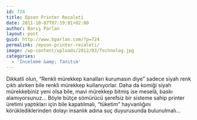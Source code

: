 ```yaml
---
id: 724
title: Epson Printer Rezaleti
date: 2011-10-07T07:19:01+02:00
author: Barış Parlan
layout: post
guid: http://www.bparlan.com/?p=724
permalink: /epson-printer-rezaleti/
image: /wp-content/uploads/2012/03/Technolog.jpg
categories:
  - 'İnceleme &amp; Tanıtım'
---
```

<div class="ttr_start">
</div>

Dikkatli olun, &#8220;Renkli mürekkep kanalları kurumasın diye&#8221; sadece siyah renk çıktı alırken bile renkli mürekkep kullanıyorlar. Daha da komiği siyah mürekkebiniz yeni olsa bile, mavi mürekkep bitmiş ise meselâ, baskı alamıyorsunuz&#8230; Böyle bütçe sömürücü şerefsiz bir sisteme sahip printer üretimi yaptıkları için bile kapatılmalı, &#8220;tüketim&#8221; hayvanlığını körüklediklerinden dolayı insanlık adına suç duyurusunda bulunulmalı&#8230;

<div class="ttr_end">
</div>